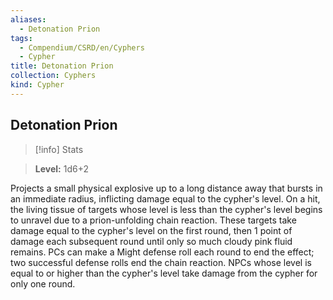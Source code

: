 ```yaml
---
aliases:
  - Detonation Prion
tags:
  - Compendium/CSRD/en/Cyphers
  - Cypher
title: Detonation Prion
collection: Cyphers
kind: Cypher
---
```

## Detonation Prion    
>[!info] Stats    
> **Level:** 1d6+2  
    
Projects a small physical explosive up to a long distance away that bursts in an immediate radius, inflicting damage equal to the cypher's level. On a hit, the living tissue of targets whose level is less than the cypher's level begins to unravel due to a prion-unfolding chain reaction. These targets take damage equal to the cypher's level on the first round, then 1 point of damage each subsequent round until only so much cloudy pink fluid remains. PCs can make a Might defense roll each round to end the effect; two successful defense rolls end the chain reaction. NPCs whose level is equal to or higher than the cypher's level take damage from the cypher for only one round.